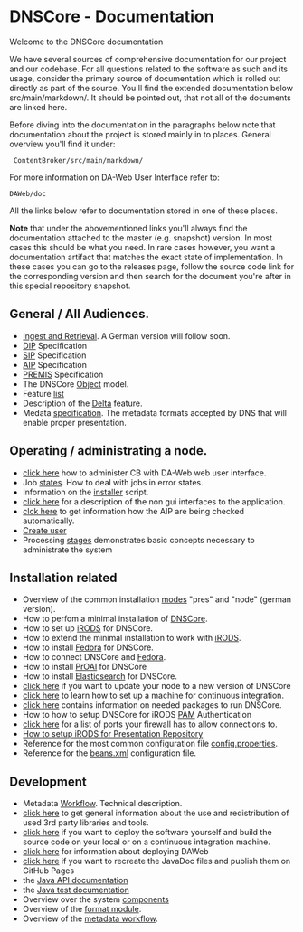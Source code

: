 # DNSCore - Documentation

Welcome to the DNSCore documentation

We have several sources of comprehensive documentation for our project and our codebase.
For all questions related to the software as such and its usage, consider the primary source of
documentation which is rolled out directly as part of the source. You'll find the extended documentation 
below src/main/markdown/. It should be pointed out, that not all of the documents are linked here. 

Before diving into the documentation in the paragraphs below note that documentation about the
project is stored mainly in to places.
General overview you'll find it under:

     ContentBroker/src/main/markdown/

For more information on DA-Web User Interface refer to:

    DAWeb/doc

All the links below refer to documentation stored in one of these places.

**Note** that under the abovementioned links you'll always find the documentation attached to the master (e.g. snapshot) version. In most cases this should be what you need. In rare cases however, you want a documentation artifact that matches the exact state of implementation. In these cases you can go to
the releases page, follow the source code link for the corresponding version and then search for the document you're after in this special repository snapshot.

## General / All Audiences.

* [Ingest and Retrieval](../../../../DAWeb/doc/manual_ingest_and_retrieval.md). A German version will follow soon.
* [DIP](specification_dip.md) Specification
* [SIP](specification_sip.md) Specification
* [AIP](specification_aip.md) Specification
* [PREMIS](specification_premis.md) Specification
* The DNSCore [Object](object_model.md) model.
* Feature [list](features.md)
* Description of the [Delta](the_delta_feature.md) feature.
* Medata [specification](metadata_specification.md). The metadata formats accepted by DNS that will enable proper presentation.

## Operating / administrating a node.

* [click here](../../../../DAWeb/doc/contentBroker_administration.md) how to administer CB with DA-Web web user interface.
* Job [states](administration-troubleshooting.md). How to deal with jobs in error states.
* Information on the [installer](administration-the-installer.md) script.
* [click here](administration-interfaces.md) for a description of the non gui interfaces to the application.
* [clck here](audit.md) to get information how the AIP are being checked automatically.
* [Create user](create_user.md)
* Processing [stages](processing_stages.md) demonstrates basic concepts necessary to administrate the system


## Installation related

* Overview of the common installation [modes](administration-dnscore-modes.de.md) "pres" and "node" (german version).
* How to perfom a minimal installation of [DNSCore](installation_minimal.md).
* How to set up [iRODS](installation_irods.md) for DNSCore.
* How to extend the minimal installation to work with [iRODS](installation_irods_cb.md).
* How to install [Fedora](install_fedora.md) for DNSCore.
* How to connect DNSCore and [Fedora](install_fedora.md).
* How to install [PrOAI](install_proai.md) for DNSCore
* How to install [Elasticsearch](install_elasticsearch.md) for DNSCore.
* [click here](installation.md) if you want to update your node to a new version of DNSCore
* [click here](installation_ci.md) to learn how to set up a machine for continuous integration.
* [click here](needed_packages.md) contains information on needed packages to run DNSCore.
* How to how to setup DNSCore for iRODS [PAM](using_iRODS_PAM_auth.md) Authentication
* [click here](installation_open_ports.md) for a list of ports your firewall has to allow connections to.
* [How to setup iRODS for Presentation Repository](installation_setup_irods.md)
* Reference for the most common configuration file [config.properties](administration-config-properties-reference.md).
* Reference for the [beans.xml](administration-beans.md) configuration file.
 
## Development

* Metadata [Workflow](metadata_workflow.md). Technical description.
* [click here](3rdPartyTools.md) to get general information about the use and redistribution of used 3rd party libraries and tools.
* [click here](development_deploy.md) if you want to deploy the software yourself and build the source code on your local or on a continuous integration machine.
* [click here](../../../../DAWeb/doc/deploy.md) for information about deploying DAWeb
* [click here](javadoc.md) if you want to recreate the JavaDoc files and publish them on GitHub Pages
* the [Java API documentation](http://da-nrw.github.io/DNSCore/apidocs/)
* the [Java test documentation](http://da-nrw.github.io/DNSCore/testapidocs/)
* Overview over the system [components](components_connectors.md)
* Overview of the [format module](format_module.md).
* Overview of the [metadata workflow](metadata_workflow.md).
